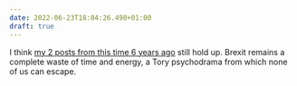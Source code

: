 ```yaml
---
date: 2022-06-23T18:04:26.498+01:00
draft: true
---
```

I think [my 2 posts from this time 6 years ago](https://paulrobertlloyd.com/categories/brexit/) still hold up.  Brexit remains a complete waste of time and energy, a Tory psychodrama from which none of us can escape.
